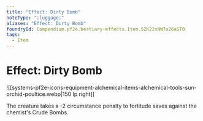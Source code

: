 ```yaml
---
title: "Effect: Dirty Bomb"
noteType: ":luggage:"
aliases: "Effect: Dirty Bomb"
foundryId: Compendium.pf2e.bestiary-effects.Item.5ZK22sNW7o26aST0
tags:
  - Item
---
```


# Effect: Dirty Bomb
![[systems-pf2e-icons-equipment-alchemical-items-alchemical-tools-sun-orchid-poultice.webp|150 lp right]]

The creature takes a -2 circumstance penalty to fortitude saves against the chemist's Crude Bombs.
